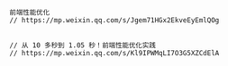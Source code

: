 <!-- https://mp.weixin.qq.com/s/y40GbnG4r5fuzKMHT6MX6w -->


```

前端性能优化
// https://mp.weixin.qq.com/s/Jgem71HGx2EkveEyEmlQOg


// 从 10 多秒到 1.05 秒！前端性能优化实践
// https://mp.weixin.qq.com/s/Kl9IPWMqLI7O3G5XZCdElA
```